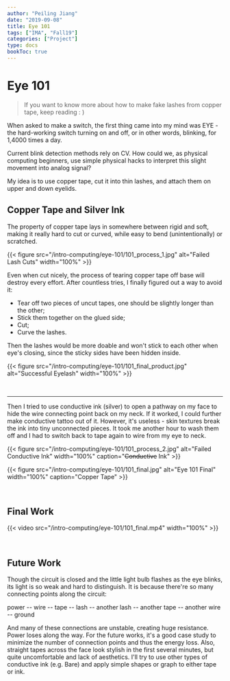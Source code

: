 ```yaml
---
author: "Peiling Jiang"
date: "2019-09-08"
title: Eye 101
tags: ["IMA", "Fall19"]
categories: ["Project"]
type: docs
bookToc: true
---
```


# Eye 101

> If you want to know more about how to make fake lashes from copper tape, keep reading : )

When asked to make a switch, the first thing came into my mind was EYE - the hard-working switch turning on and off, or in other words, blinking, for 1,4000 times a day.

Current blink detection methods rely on CV. How could we, as physical computing beginners, use simple physical hacks to interpret this slight movement into analog signal?

My idea is to use copper tape, cut it into thin lashes, and attach them on upper and down eyelids.

## Copper Tape and Silver Ink

The property of copper tape lays in somewhere between rigid and soft, making it really hard to cut or curved, while easy to bend (unintentionally) or scratched.

{{< figure src="/intro-computing/eye-101/101_process_1.jpg" alt="Failed Lash Cuts" width="100%" >}}

Even when cut nicely, the process of tearing copper tape off base will destroy every effort. After countless tries, I finally figured out a way to avoid it:

- Tear off two pieces of uncut tapes, one should be slightly longer than the other;
- Stick them together on the glued side;
- Cut;
- Curve the lashes.

Then the lashes would be more doable and won't stick to each other when eye's closing, since the sticky sides have been hidden inside.

{{< figure src="/intro-computing/eye-101/101_final_product.jpg" alt="Successful Eyelash" width="100%" >}}

<br>

***

Then I tried to use conductive ink (silver) to open a pathway on my face to hide the wire connecting point back on my neck. If it worked, I could further make conductive tattoo out of it. However, it's useless - skin textures break the ink into tiny unconnected pieces. It took me another hour to wash them off and I had to switch back to tape again to wire from my eye to neck.

{{< figure src="/intro-computing/eye-101/101_process_2.jpg" alt="Failed Conductive Ink" width="100%" caption="~~Conductive~~ Ink" >}}

{{< figure src="/intro-computing/eye-101/101_final.jpg" alt="Eye 101 Final" width="100%" caption="Copper Tape" >}}

<br>

## Final Work

{{< video src="/intro-computing/eye-101/101_final.mp4" width="100%" >}}

<br>

## Future Work

Though the circuit is closed and the little light bulb flashes as the eye blinks, its light is so weak and hard to distinguish. It is because there're so many connecting points along the circuit:

  power -- wire -- tape -- lash -- another lash -- another tape -- another wire -- ground

And many of these connections are unstable, creating huge resistance. Power loses along the way. For the future works, it's a good case study to minimize the number of connection points and thus the energy loss. Also, straight tapes across the face look stylish in the first several minutes, but quite uncomfortable and lack of aesthetics. I'll try to use other types of conductive ink (e.g. Bare) and apply simple shapes or graph to either tape or ink.
